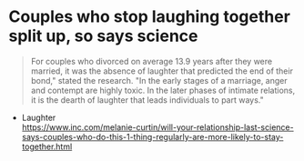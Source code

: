 # Couples who stop laughing together split up, so says science

> For couples who divorced on average 13.9 years after they were married, it was the absence of laughter that predicted the end of their bond," stated the research. "In the early stages of a marriage, anger and contempt are highly toxic. In the later phases of intimate relations, it is the dearth of laughter that leads individuals to part ways."

* Laughter  
  <https://www.inc.com/melanie-curtin/will-your-relationship-last-science-says-couples-who-do-this-1-thing-regularly-are-more-likely-to-stay-together.html>

